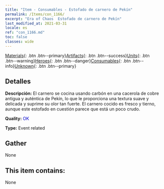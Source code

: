```yaml
---
title: "Item - Consumables - Estofado de carnero de Pekín"
permalink: /Items/con_1166/
excerpt: "Era of Chaos  Estofado de carnero de Pekín"
last_modified_at: 2021-03-31
locale: es
ref: "con_1166.md"
toc: false
classes: wide
---
```

 [Materials](/es/Items/){: .btn .btn--primary}[Artifacts](/es/Items/Artifacts/){: .btn .btn--success}[Units](/es/Items/Units/){: .btn .btn--warning}[Heroes](/es/Items/Heroes/){: .btn .btn--danger}[Consumables](/es/Items/Consumables/){: .btn .btn--info}[Unknown](/es/Items/Unknown/){: .btn .btn--primary}

## Detalles
 **Descripción:** El carnero se cocina usando carbón en una cacerola de cobre antigua y auténtica de Pekín, lo que le proporciona una textura suave y delicada y suprime su olor tan fuerte. El carnero cocido es fresco y tierno, aunque este estofado en cuestión parece que está un poco crudo.

 **Quality:** <span style="color: #0000CD">OK</span>

 **Type:** Event related

## Gather

  None

## This item contains:

  None

